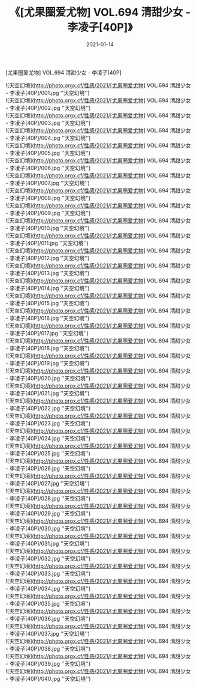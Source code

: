 ﻿---
layout: post
title:  《[尤果圈爱尤物] VOL.694 清甜少女 - 李凌子[40P]》
date:   2021-01-14
img: http://photo.orgx.cf/性感/2021/[尤果圈爱尤物] VOL.694 清甜少女 - 李凌子[40P]/000.jpg
tags: [美女, 性感, 泳衣]
---

[尤果圈爱尤物] VOL.694 清甜少女 - 李凌子[40P]



![天空幻境](http://photo.orgx.cf/性感/2021/[尤果圈爱尤物] VOL.694 清甜少女 - 李凌子[40P]/001.jpg ''天空幻境'') <br>
![天空幻境](http://photo.orgx.cf/性感/2021/[尤果圈爱尤物] VOL.694 清甜少女 - 李凌子[40P]/002.jpg ''天空幻境'') <br>
![天空幻境](http://photo.orgx.cf/性感/2021/[尤果圈爱尤物] VOL.694 清甜少女 - 李凌子[40P]/003.jpg ''天空幻境'') <br>
![天空幻境](http://photo.orgx.cf/性感/2021/[尤果圈爱尤物] VOL.694 清甜少女 - 李凌子[40P]/004.jpg ''天空幻境'') <br>
![天空幻境](http://photo.orgx.cf/性感/2021/[尤果圈爱尤物] VOL.694 清甜少女 - 李凌子[40P]/005.jpg ''天空幻境'') <br>
![天空幻境](http://photo.orgx.cf/性感/2021/[尤果圈爱尤物] VOL.694 清甜少女 - 李凌子[40P]/006.jpg ''天空幻境'') <br>
![天空幻境](http://photo.orgx.cf/性感/2021/[尤果圈爱尤物] VOL.694 清甜少女 - 李凌子[40P]/007.jpg ''天空幻境'') <br>
![天空幻境](http://photo.orgx.cf/性感/2021/[尤果圈爱尤物] VOL.694 清甜少女 - 李凌子[40P]/008.jpg ''天空幻境'') <br>
![天空幻境](http://photo.orgx.cf/性感/2021/[尤果圈爱尤物] VOL.694 清甜少女 - 李凌子[40P]/009.jpg ''天空幻境'') <br>
![天空幻境](http://photo.orgx.cf/性感/2021/[尤果圈爱尤物] VOL.694 清甜少女 - 李凌子[40P]/010.jpg ''天空幻境'') <br>
![天空幻境](http://photo.orgx.cf/性感/2021/[尤果圈爱尤物] VOL.694 清甜少女 - 李凌子[40P]/011.jpg ''天空幻境'') <br>
![天空幻境](http://photo.orgx.cf/性感/2021/[尤果圈爱尤物] VOL.694 清甜少女 - 李凌子[40P]/012.jpg ''天空幻境'') <br>
![天空幻境](http://photo.orgx.cf/性感/2021/[尤果圈爱尤物] VOL.694 清甜少女 - 李凌子[40P]/013.jpg ''天空幻境'') <br>
![天空幻境](http://photo.orgx.cf/性感/2021/[尤果圈爱尤物] VOL.694 清甜少女 - 李凌子[40P]/014.jpg ''天空幻境'') <br>
![天空幻境](http://photo.orgx.cf/性感/2021/[尤果圈爱尤物] VOL.694 清甜少女 - 李凌子[40P]/015.jpg ''天空幻境'') <br>
![天空幻境](http://photo.orgx.cf/性感/2021/[尤果圈爱尤物] VOL.694 清甜少女 - 李凌子[40P]/016.jpg ''天空幻境'') <br>
![天空幻境](http://photo.orgx.cf/性感/2021/[尤果圈爱尤物] VOL.694 清甜少女 - 李凌子[40P]/017.jpg ''天空幻境'') <br>
![天空幻境](http://photo.orgx.cf/性感/2021/[尤果圈爱尤物] VOL.694 清甜少女 - 李凌子[40P]/018.jpg ''天空幻境'') <br>
![天空幻境](http://photo.orgx.cf/性感/2021/[尤果圈爱尤物] VOL.694 清甜少女 - 李凌子[40P]/019.jpg ''天空幻境'') <br>
![天空幻境](http://photo.orgx.cf/性感/2021/[尤果圈爱尤物] VOL.694 清甜少女 - 李凌子[40P]/020.jpg ''天空幻境'') <br>
![天空幻境](http://photo.orgx.cf/性感/2021/[尤果圈爱尤物] VOL.694 清甜少女 - 李凌子[40P]/021.jpg ''天空幻境'') <br>
![天空幻境](http://photo.orgx.cf/性感/2021/[尤果圈爱尤物] VOL.694 清甜少女 - 李凌子[40P]/022.jpg ''天空幻境'') <br>
![天空幻境](http://photo.orgx.cf/性感/2021/[尤果圈爱尤物] VOL.694 清甜少女 - 李凌子[40P]/023.jpg ''天空幻境'') <br>
![天空幻境](http://photo.orgx.cf/性感/2021/[尤果圈爱尤物] VOL.694 清甜少女 - 李凌子[40P]/024.jpg ''天空幻境'') <br>
![天空幻境](http://photo.orgx.cf/性感/2021/[尤果圈爱尤物] VOL.694 清甜少女 - 李凌子[40P]/025.jpg ''天空幻境'') <br>
![天空幻境](http://photo.orgx.cf/性感/2021/[尤果圈爱尤物] VOL.694 清甜少女 - 李凌子[40P]/026.jpg ''天空幻境'') <br>
![天空幻境](http://photo.orgx.cf/性感/2021/[尤果圈爱尤物] VOL.694 清甜少女 - 李凌子[40P]/027.jpg ''天空幻境'') <br>
![天空幻境](http://photo.orgx.cf/性感/2021/[尤果圈爱尤物] VOL.694 清甜少女 - 李凌子[40P]/028.jpg ''天空幻境'') <br>
![天空幻境](http://photo.orgx.cf/性感/2021/[尤果圈爱尤物] VOL.694 清甜少女 - 李凌子[40P]/029.jpg ''天空幻境'') <br>
![天空幻境](http://photo.orgx.cf/性感/2021/[尤果圈爱尤物] VOL.694 清甜少女 - 李凌子[40P]/030.jpg ''天空幻境'') <br>
![天空幻境](http://photo.orgx.cf/性感/2021/[尤果圈爱尤物] VOL.694 清甜少女 - 李凌子[40P]/031.jpg ''天空幻境'') <br>
![天空幻境](http://photo.orgx.cf/性感/2021/[尤果圈爱尤物] VOL.694 清甜少女 - 李凌子[40P]/032.jpg ''天空幻境'') <br>
![天空幻境](http://photo.orgx.cf/性感/2021/[尤果圈爱尤物] VOL.694 清甜少女 - 李凌子[40P]/033.jpg ''天空幻境'') <br>
![天空幻境](http://photo.orgx.cf/性感/2021/[尤果圈爱尤物] VOL.694 清甜少女 - 李凌子[40P]/034.jpg ''天空幻境'') <br>
![天空幻境](http://photo.orgx.cf/性感/2021/[尤果圈爱尤物] VOL.694 清甜少女 - 李凌子[40P]/035.jpg ''天空幻境'') <br>
![天空幻境](http://photo.orgx.cf/性感/2021/[尤果圈爱尤物] VOL.694 清甜少女 - 李凌子[40P]/036.jpg ''天空幻境'') <br>
![天空幻境](http://photo.orgx.cf/性感/2021/[尤果圈爱尤物] VOL.694 清甜少女 - 李凌子[40P]/037.jpg ''天空幻境'') <br>
![天空幻境](http://photo.orgx.cf/性感/2021/[尤果圈爱尤物] VOL.694 清甜少女 - 李凌子[40P]/038.jpg ''天空幻境'') <br>
![天空幻境](http://photo.orgx.cf/性感/2021/[尤果圈爱尤物] VOL.694 清甜少女 - 李凌子[40P]/039.jpg ''天空幻境'') <br>
![天空幻境](http://photo.orgx.cf/性感/2021/[尤果圈爱尤物] VOL.694 清甜少女 - 李凌子[40P]/040.jpg ''天空幻境'') <br>